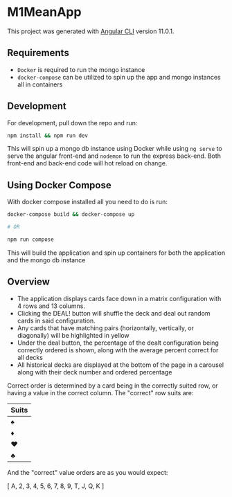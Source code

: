 # M1MeanApp

This project was generated with [Angular CLI](https://github.com/angular/angular-cli) version 11.0.1.

## Requirements

- `Docker` is required to run the mongo instance
- `docker-compose` can be utilized to spin up the app and mongo instances all in containers


## Development

For development, pull down the repo and run:
```bash
npm install && npm run dev
```

This will spin up a mongo db instance using Docker while using `ng serve` to serve the angular front-end and `nodemon` to run the express back-end.  Both front-end and back-end code will hot reload on change.


## Using Docker Compose

With docker compose installed all you need to do is run:

```bash
docker-compose build && docker-compose up

# OR

npm run compose
```

This will build the application and spin up containers for both the application and the mongo db instance


## Overview

- The application displays cards face down in a matrix configuration with 4 rows and 13 columns.
- Clicking the DEAL! button will shuffle the deck and deal out random cards in said configuration.
- Any cards that have matching pairs (horizontally, vertically, or diagonally) will be highlighted in yellow
- Under the deal button, the percentage of the dealt configuration being correctly ordered is shown, along with the average percent correct for all decks
- All historical decks are displayed at the bottom of the page in a carousel along with their deck number and ordered percentage

Correct order is determined by a card being in the correctly suited row, or having a value in the correct column.  The "correct" row suits are:

| Suits |
|-- |
| ♠️ |
| ♦️ |
| ♥️ |
| ♣️ |


And the "correct" value orders are as you would expect:

[ A, 2, 3, 4, 5, 6, 7, 8, 9, T, J, Q, K ]
